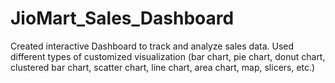 # JioMart_Sales_Dashboard
Created interactive Dashboard to track and analyze sales data. Used different types of customized visualization (bar chart, pie chart, donut chart, clustered bar chart, scatter chart, line chart, area chart, map, slicers, etc.)
